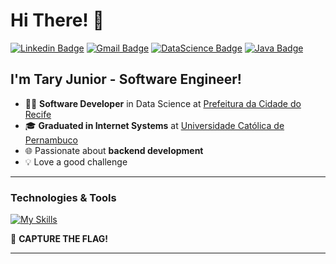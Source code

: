 <!-- <img width=100% src="https://capsule-render.vercel.app/api?type=waving&color=f89820&height=120&section=header"/> -->

<h1>Hi There! 👋</h1>

[![Linkedin Badge](https://img.shields.io/badge/-LinkedIn-f89820?style=flat-square&logo=Linkedin&logoColor=white&link=https://www.linkedin.com/in/tary-nascimento-r-junior/)](https://www.linkedin.com/in/tary-nascimento-r-junior/) 
[![Gmail Badge](https://img.shields.io/badge/-tary.junior47@gmail.com-f89820?style=flat-square&logo=Gmail&logoColor=white&link=mailto:tary.junior47@gmail.com)](mailto:tary.junior47@gmail.com) 
[![DataScience Badge](https://img.shields.io/badge/-Portfólio%20Data%20Science-f89820?style=flat-square&logo=GitHub&logoColor=white&link=https://github.com/TN-Junior/Projetos-Data-Science.git)](https://github.com/TN-Junior/Projetos-Data-Science.git)
[![Java Badge](https://img.shields.io/badge/-Portfólio%20Java-f89820?style=flat-square&logo=GitHub&logoColor=white&link=https://github.com/TN-Junior/Portifolio-Java.git)](https://github.com/TN-Junior/Portifolio-Java.git)

## I'm Tary Junior - Software Engineer!  

- 👨‍💻 **Software Developer** in Data Science at [Prefeitura da Cidade do Recife](https://www2.recife.pe.gov.br/)
- 🎓 **Graduated in Internet Systems** at [Universidade Católica de Pernambuco](https://portal.unicap.br/)
- 🌐 Passionate about **backend development**  
- 💡 Love a good challenge

---

### Technologies & Tools

[![My Skills](https://skillicons.dev/icons?i=java,python,spring,flask,maven,hibernate,ubuntu,docker,aws,mysql,postgresql,mongodb)](https://skillicons.dev)

<!--![Anurag's GitHub stats](https://github-readme-stats.vercel.app/api?username=TN-Junior&show_icons=true&bg_color=1e1e1e&title_color=4a90e2&text_color=ffffff&icon_color=4a90e2&border_color=ffffff)
![Top Langs](https://github-readme-stats.vercel.app/api/top-langs/?username=TN-Junior&layout=compact&bg_color=1e1e1e&title_color=4a90e2&text_color=ffffff&border_color=ffffff)-->

🚩 **CAPTURE THE FLAG!**

---

<!-- <img width=100% src="https://capsule-render.vercel.app/api?type=waving&color=f89820&height=120&section=footer"/> -->
